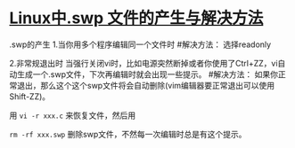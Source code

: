 # [Linux中.swp 文件的产生与解决方法](https://blog.csdn.net/qq_42200183/article/details/81531422)

.swp的产生
1.当你用多个程序编辑同一个文件时
#解决方法：
     选择readonly

2.非常规退出时
     当强行关闭vi时，比如电源突然断掉或者你使用了Ctrl+ZZ，vi自动生成一个.swp文件，下次再编辑时就会出现一些提示。
#解决方法：
      如果你正常退出，那么这个这个swp文件将会自动删除(vim编辑器要正常退出可以使用Shift-ZZ)。

用
```vi -r xxx.c```
来恢复文件，然后用

```rm -rf xxx.swp```
删除swp文件，不然每一次编辑时总是有这个提示。

